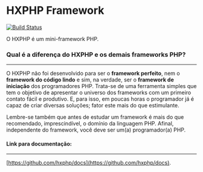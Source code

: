 # HXPHP Framework

[![Build Status](https://travis-ci.org/HXPHP/framework.svg?branch=master)](https://travis-ci.org/HXPHP/framework)

O HXPHP é um mini-framework PHP.


### Qual é a diferença do HXPHP e os demais frameworks PHP?
--------------------------------------------------------------------

O HXPHP não foi desenvolvido para ser o **framework perfeito**, nem o **framework do código lindo** e sim, na verdade, ser o **framework de iniciação** dos programadores PHP. Trata-se de uma ferramenta simples que tem o objetivo  de apresentar o universo dos frameworks com um primeiro contato fácil e produtivo. E, para isso, em poucas horas o programador já é capaz de criar diversas soluções; fator este mais do que estimulante.

Lembre-se também que antes de estudar um framework é mais do que recomendado, imprescindível, o domínio da linguagem PHP. Afinal, independente do framework, você deve ser um(a) programador(a) PHP.

#### Link para documentação:
---------------------------------------------------------------------
[https://github.com/hxphp/docs](https://github.com/hxphp/docs).
